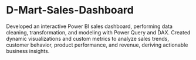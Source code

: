 # D-Mart-Sales-Dashboard
Developed an interactive Power BI sales dashboard, performing data cleaning, transformation, and modeling with Power Query and DAX. Created dynamic visualizations and custom metrics to analyze sales trends, customer behavior, product performance, and revenue, deriving actionable business insights.
